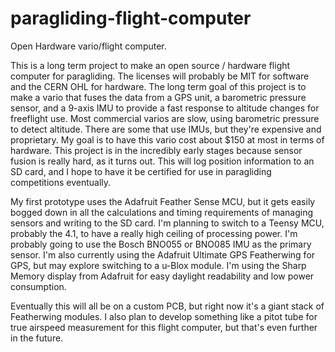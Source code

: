 # paragliding-flight-computer
Open Hardware vario/flight computer.

This is a long term project to make an open source / hardware flight computer for paragliding. The licenses will probably be MIT for software and 
the CERN OHL for hardware. The long term goal of this project is to make a vario that fuses the data from a GPS unit, a barometric pressure sensor, and 
a 9-axis IMU to provide a fast response to altitude changes for freeflight use. Most commercial varios are slow, using barometric pressure to detect altitude. 
There are some that use IMUs, but they're expensive and proprietary. My goal is to have this vario cost about $150 at most in terms of hardware.
This project is in the incredibly early stages because sensor fusion is really hard, as it turns out. This will log position information to an SD card, 
and I hope to have it be certified for use in paragliding competitions eventually.

My first prototype uses the Adafruit Feather Sense MCU, but it gets easily bogged down in all the calculations and timing requirements of managing sensors and 
writing to the SD card. I'm planning to switch to a Teensy MCU, probably the 4.1, to have a really high ceiling of processing power. I'm probably going to
use the Bosch BNO055 or BNO085 IMU as the primary sensor. I'm also currently using the Adafruit Ultimate GPS Featherwing for GPS, but may explore switching
to a u-Blox module. I'm using the Sharp Memory display from Adafruit for easy daylight readability and low power consumption.

Eventually this will all be on a custom PCB, but right now it's a giant stack of Featherwing modules. I also plan to develop something like a pitot tube for
true airspeed measurement for this flight computer, but that's even further in the future. 
